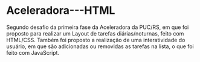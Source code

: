 # Aceleradora---HTML
Segundo desafio da primeira fase da Aceleradora da PUC/RS, em que foi proposto para realizar um Layout de tarefas diárias/noturnas, feito com HTML/CSS. Também foi proposto a realização de uma interatividade do usuário, em que são adicionadas ou removidas as tarefas na lista, o que foi feito com JavaScript.
